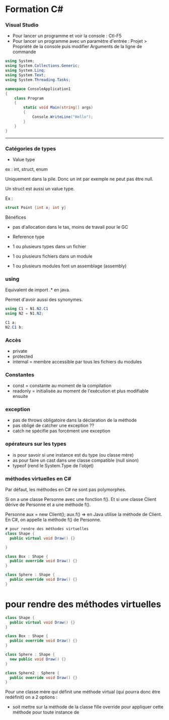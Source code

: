 # Formation C#

### Visual Studio

- Pour lancer un programme et voir la console : Ctl-F5
- Pour lancer un programme avec un paramètre d'entrée : Projet > Propriété de la console puis modifier Arguments de la ligne de commande

```cs
using System;
using System.Collections.Generic;
using System.Linq;
using System.Text;
using System.Threading.Tasks;

namespace ConsoleApplication1
{
    class Program
    {
        static void Main(string[] args)
        {
            Console.WriteLine("Hello");
        }
    }
}
```
---

### Catégories de types

- Value type

ex : int, struct, enum

Uniquement dans la pile. Donc un int par exemple ne peut pas être null.

Un struct est aussi un value type.

Ex :
````cs
struct Point {int x; int y}
````

Bénéfices
- pas d'allocation dans le tas, moins de travail pour le GC

- Reference type


- 1 ou plusieurs types dans un fichier
- 1 ou plusieurs fichiers dans un module
- 1 ou plusieurs modules font un assemblage (assembly)


### using

Equivalent de import .* en java.

Permet d'avoir aussi des synonymes.

````cs
using C1 = N1.N2.C1
using N2 = N1.N2;

C1 a;
N2.C1 b;
````
### Accès

- private
- protected
- internal = membre accessible par tous les fichiers du modules

### Constantes

- const = constante au moment de la compilation
- readonly = initialisée au moment de l'exécution et plus modifiable ensuite

### exception

- pas de throws obligatoire dans la déclaration de la méthode
- pas obligé de catcher une exception ??
- catch ne spécifie pas forcément une exception

### opérateurs sur les types

- is pour savoir si une instance est du type (ou classe mère)
- as pour faire un cast dans une classe compatible (null sinon)
- typeof (rend le System.Type de l'objet)


### méthodes virtuelles en C#

Par défaut, les méthodes en C# ne sont pas polymorphes.

Si on a une classe Personne avec une fonction f(). Et si une classe Client dérive de Personne et a une méthode f().

Personne aux = new Client();
aux.f() => en Java utilise la méthode de Client.
En C#, on appelle la méthode f() de Personne.

````cs
# pour rendre des méthodes virtuelles
class Shape {
  public virtual void Draw() {}

}

class Box : Shape {
  public override void Draw() {}
}

class Sphere : Shape {
  public override void Draw() {}
}
````

# pour rendre des méthodes virtuelles
````cs
class Shape {
  public virtual void Draw() {}
}

class Box : Shape {
  public override void Draw() {}
}

class Sphere : Shape {
  new public void Draw() {}
}

class Sphere2 : Sphere {
  public override void Draw() {}
}

````
Pour une classe mère qui définit une méthode virtual (qui pourra donc être redéfinit) on a 2 options :

- soit mettre sur la méthode de la classe fille override pour appliquer cette méthode pour toute instance de
